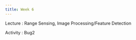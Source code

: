 ```yaml
---
title: Week 6
---
```


Lecture
: Range Sensing, Image Processing/Feature Detection

Activity
: Bug2

